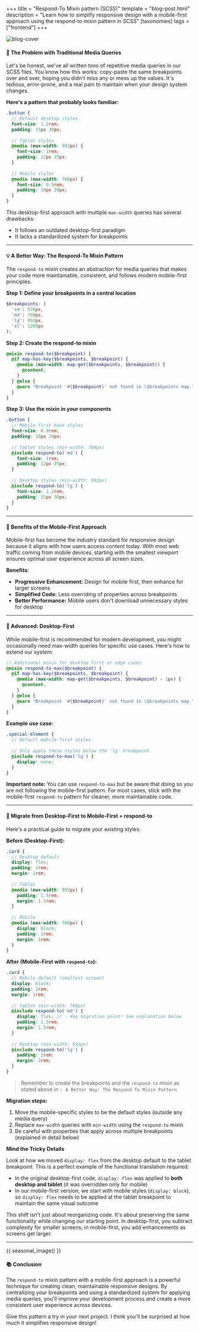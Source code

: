 +++
title = "Respond-To Mixin pattern (SCSS)"
template = "blog-post.html"
description = "Learn how to simplify responsive design with a mobile-first approach using the respond-to mixin pattern in SCSS"
[taxonomies]
tags = ["frontend"]
+++

![blog-cover](/images/blog/2025-04-22/respond-to-pattern-3.png)

<h4><b>🤔 The Problem with Traditional Media Queries</b></h4>

Let's be honest, we've all written tons of repetitive media queries in our SCSS files. You know how this works: copy-paste the same breakpoints over and over, hoping you didn't miss any or mess up the values. It's tedious, error-prone, and a real pain to maintain when your design system changes.

<b>Here's a pattern that probably looks familiar:</b>

```scss
.button {
  // Default desktop styles
  font-size: 1.2rem;
  padding: 15px 30px;
  
  // Tablet styles
  @media (max-width: 992px) {
    font-size: 1rem;
    padding: 12px 25px;
  }
  
  // Mobile styles
  @media (max-width: 768px) {
    font-size: 0.9rem;
    padding: 10px 20px;
  }
}
```

This desktop-first approach with multiple `max-width` queries has several drawbacks:
- It follows an outdated desktop-first paradigm
- It lacks a standardized system for breakpoints

---

<h4><b>💡 A Better Way: The Respond-To Mixin Pattern</b></h4>

The `respond-to` mixin creates an abstraction for media queries that makes your code more maintainable, consistent, and follows modern mobile-first principles.

<b>Step 1: Define your breakpoints in a central location</b>

```scss
$breakpoints: (
  'sm': 576px,
  'md': 768px,
  'lg': 992px,
  'xl': 1200px
);
```

<b>Step 2: Create the respond-to mixin</b>

```scss
@mixin respond-to($breakpoint) {
  @if map-has-key($breakpoints, $breakpoint) {
    @media (min-width: map-get($breakpoints, $breakpoint)) {
      @content;
    }
  } @else {
    @warn "Breakpoint '#{$breakpoint}' not found in \$breakpoints map.";
  }
}
```

<b>Step 3: Use the mixin in your components</b>

```scss
.button {
  // Mobile-first base styles
  font-size: 0.9rem;
  padding: 10px 20px;
  
  // Tablet styles (min-width: 768px)
  @include respond-to('md') {
    font-size: 1rem;
    padding: 12px 25px;
  }
  
  // Desktop styles (min-width: 992px)
  @include respond-to('lg') {
    font-size: 1.2rem;
    padding: 15px 30px;
  }
}
```

---

<h4><b>🌟 Benefits of the Mobile-First Approach</b></h4>

Mobile-first has become the industry standard for responsive design because it aligns with how users access content today. With most web traffic coming from mobile devices, starting with the smallest viewport ensures optimal user experience across all screen sizes.

**Benefits:**
- <b>Progressive Enhancement:</b> Design for mobile first, then enhance for larger screens
- <b>Simplified Code:</b> Less overriding of properties across breakpoints
- <b>Better Performance:</b> Mobile users don't download unnecessary styles for desktop

---

<h4><b>🫠 Advanced: Desktop-First</b></h4>

While mobile-first is recommended for modern development, you might occasionally need max-width queries for specific use cases. Here's how to extend our system:

```scss
// Additional mixin for desktop first or edge cases
@mixin respond-to-max($breakpoint) {
  @if map-has-key($breakpoints, $breakpoint) {
    @media (max-width: map-get($breakpoints, $breakpoint) - 1px) {
      @content;
    }
  } @else {
    @warn "Breakpoint '#{$breakpoint}' not found in \$breakpoints map.";
  }
}
```

<b>Example use case:</b>

```scss
.special-element {
  // Default mobile-first styles
  
  // Only apply these styles below the 'lg' breakpoint
  @include respond-to-max('lg') {
    display: none;
  }
}
```

<b>Important note:</b> You can use `respond-to-max` but be aware that doing so you are not following the mobile-first pattern. For most cases, stick with the mobile-first `respond-to` pattern for cleaner, more maintainable code.

---

<h4><b>🔄 Migrate from Desktop-First to Mobile-First + respond-to</b></h4>

Here's a practical guide to migrate your existing styles:

<b>Before (Desktop-First):</b>

```scss
.card {
  // Desktop default
  display: flex;
  padding: 2rem;
  margin: 2rem;
  
  // Tablet
  @media (max-width: 992px) {
    padding: 1.5rem;
    margin: 1.5rem;
  }
  
  // Mobile
  @media (max-width: 768px) {
    display: block;
    padding: 1rem;
    margin: 1rem;
  }
}
```

<b>After (Mobile-First with `respond-to`):</b>

```scss
.card {
  // Mobile default (smallest screen)
  display: block;
  padding: 1rem;
  margin: 1rem;
  
  // Tablet (min-width: 768px)
  @include respond-to('md') {
    display: flex; // 💡 Key migration point! See explanation below
    padding: 1.5rem;
    margin: 1.5rem;
  }
  
  // Desktop (min-width: 992px)
  @include respond-to('lg') {
    padding: 2rem;
    margin: 2rem;
  }
}
```
> Remember to create the breakpoints and the `respond-to` mixin as stated above in `💡 A Better Way: The Respond-To Mixin Pattern`

<b>Migration steps:</b>

1. Move the mobile-specific styles to be the default styles (outside any media query)
2. Replace `max-width` queries with `min-width` using the `respond-to` mixin
3. Be careful with properties that apply across multiple breakpoints (explained in detail below)

<b>Mind the Tricky Details</b>

Look at how we moved `display: flex` from the desktop default to the tablet breakpoint. This is a perfect example of the functional translation required:

- In the original desktop-first code, `display: flex` was applied to **both desktop and tablet** (it was overridden only for mobile)
- In our mobile-first version, we start with mobile styles (`display: block`), so `display: flex` needs to be applied at the tablet breakpoint to maintain the same visual outcome

This shift isn't just about reorganizing code. It's about preserving the same functionality while changing our starting point. In desktop-first, you subtract complexity for smaller screens; in mobile-first, you add enhancements as screens get larger.

---

<!-- Visual break before conclusion - changes based on time of year -->
{{ seasonal_image() }}

<h4><b>📚 Conclusion</b></h4>

The `respond-to` mixin pattern with a mobile-first approach is a powerful technique for creating clean, maintainable responsive designs. By centralizing your breakpoints and using a standardized system for applying media queries, you'll improve your development process and create a more consistent user experience across devices.

Give this pattern a try in your next project. I think you'll be surprised at how much it simplifies responsive design! 
